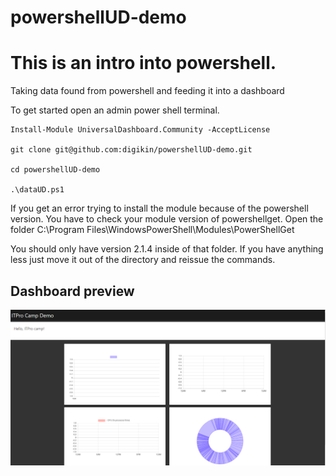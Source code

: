 # powershellUD-demo

# This is an intro into powershell.

Taking data found from powershell and feeding it into a dashboard

To get started open an admin power shell terminal.
```
Install-Module UniversalDashboard.Community -AcceptLicense

git clone git@github.com:digikin/powershellUD-demo.git

cd powershellUD-demo

.\dataUD.ps1
```

If you get an error trying to install the module because of the powershell version.
You have to check your module version of powershellget.
Open the folder C:\Program Files\WindowsPowerShell\Modules\PowerShellGet

You should only have version 2.1.4 inside of that folder.  If you have anything less just move it out of the directory and reissue the commands.  

## Dashboard preview 
![PoshUD Dashboard](/assets/images/dashboard.PNG "PoshUD preview")